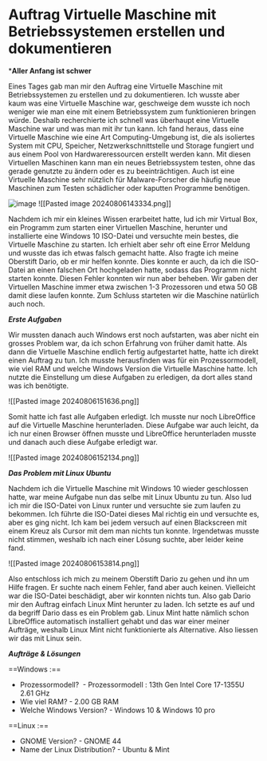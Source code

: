# Auftrag Virtuelle Maschine mit Betriebssystemen erstellen und dokumentieren


***Aller Anfang ist schwer** 

Eines Tages gab man mir den Auftrag eine Virtuelle Maschine mit Betriebssystemen zu erstellen und zu dokumentieren. Ich wusste aber kaum was eine Virtuelle Maschine war, geschweige dem wusste ich noch weniger wie man eine mit einem Betriebssystem zum funktionieren bringen würde. Deshalb recherchierte ich schnell was überhaupt eine Virtuelle Maschine war und was man mit ihr tun kann. Ich fand heraus, dass eine Virtuelle Maschine wie eine Art Computing-Umgebung ist, die als isoliertes System mit CPU, Speicher, Netzwerkschnittstelle und Storage fungiert und aus einem Pool von Hardwareressourcen erstellt werden kann. Mit diesen Virtuellen Maschinen kann man ein neues Betriebssystem testen, ohne das gerade genutzte zu ändern oder es zu beeinträchtigen. Auch ist eine Virtuelle Maschine sehr nützlich für Malware-Forscher die häufig neue Maschinen zum Testen schädlicher oder kaputten Programme benötigen.


![image](https://github.com/user-attachments/assets/a150aab4-ff05-471d-b29a-304eed65e5d7)
![[Pasted image 20240806143334.png]]


Nachdem ich mir ein kleines Wissen erarbeitet hatte, lud ich mir Virtual Box, ein Programm zum starten einer Virtuellen Maschine, herunter und installierte eine Windows 10 ISO-Datei und versuchte mein bestes, die Virtuelle Maschine zu starten. Ich erhielt aber sehr oft eine Error Meldung und wusste das ich etwas falsch gemacht hatte. Also fragte ich meine Oberstift Dario, ob er mir helfen konnte. Dies konnte er auch, da ich die ISO-Datei an einen falschen Ort hochgeladen hatte, sodass das Programm nicht starten konnte. Diesen Fehler konnten wir nun aber beheben. Wir gaben der Virtuellen Maschine immer etwa zwischen 1-3 Prozessoren und etwa 50 GB damit diese laufen konnte. Zum Schluss starteten wir die Maschine natürlich auch noch.


***Erste Aufgaben*** 

Wir mussten danach auch Windows erst noch aufstarten, was aber nicht ein grosses Problem war, da ich schon Erfahrung von früher damit hatte. Als dann die Virtuelle Maschine endlich fertig aufgestartet hatte, hatte ich direkt einen Auftrag zu tun. Ich musste herausfinden was für ein Prozessormodell, wie viel RAM und welche Windows Version die Virtuelle Maschine hatte. Ich nutzte die Einstellung um diese Aufgaben zu erledigen, da dort alles stand was ich benötigte.


![[Pasted image 20240806151636.png]]


Somit hatte ich fast alle Aufgaben erledigt. Ich musste nur noch LibreOffice auf die Virtuelle Maschine herunterladen. Diese Aufgabe war auch leicht, da ich nur einen Browser öffnen musste und LibreOffice herunterladen musste und danach auch diese Aufgabe erledigt war.

![[Pasted image 20240806152134.png]] 





***Das Problem mit Linux Ubuntu***

Nachdem ich die Virtuelle Maschine mit Windows 10 wieder geschlossen hatte, war meine Aufgabe nun das selbe mit Linux Ubuntu zu tun. Also lud ich mir die ISO-Datei von Linux runter und versuchte sie zum laufen zu bekommen. Ich führte die ISO-Datei dieses Mal richtig ein und versuchte es, aber es ging nicht. Ich kam bei jedem versuch auf einen Blackscreen mit einem Kreuz als Cursor mit dem man nichts tun konnte. Irgendetwas musste nicht stimmen, weshalb ich nach einer Lösung suchte, aber leider keine fand.

![[Pasted image 20240806153814.png]]


Also entschloss ich mich zu meinem Oberstift Dario zu gehen und ihn um Hilfe fragen. Er suchte nach einem Fehler, fand aber auch keinen. Vielleicht war die ISO-Datei beschädigt, aber wir konnten nichts tun. Also gab Dario mir den Auftrag einfach Linux Mint herunter zu laden. Ich setzte es auf und da begriff Dario dass es ein Problem gab. Linux Mint hatte nämlich schon LibreOffice automatisch installiert gehabt und das war einer meiner Aufträge, weshalb Linux Mint nicht funktionierte als Alternative. Also liessen wir das mit Linux sein.



***Aufträge & Lösungen***

==Windows :== 

- Prozessormodell?  -  Prozessormodell : 13th Gen Intel Core 17-1355U 2.61 GHz
- Wie viel RAM?  -  2.00 GB RAM
- Welche Windows Version?   -   Windows 10 & Windows 10 pro

==Linux :== 

- GNOME Version?   -   GNOME 44
- Name der Linux Distribution?   -   Ubuntu & Mint 
